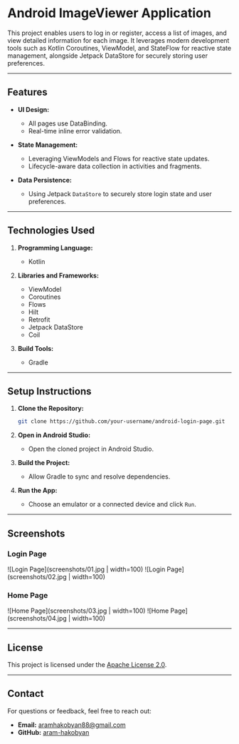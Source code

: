 # Android ImageViewer Application

This project enables users to log in or register, access a list of images, and view detailed information for each image. It leverages modern development tools such as Kotlin Coroutines, ViewModel, and StateFlow for reactive state management, alongside Jetpack DataStore for securely storing user preferences.

---

## Features

- **UI Design:**
  - All pages use DataBinding.
  - Real-time inline error validation.

- **State Management:**
  - Leveraging ViewModels and Flows for reactive state updates.
  - Lifecycle-aware data collection in activities and fragments.

- **Data Persistence:**
  - Using Jetpack `DataStore` to securely store login state and user preferences.

---

## Technologies Used

1. **Programming Language:**
   - Kotlin

2. **Libraries and Frameworks:**
   - ViewModel
   - Coroutines
   - Flows
   - Hilt
   - Retrofit
   - Jetpack DataStore
   - Coil

3. **Build Tools:**
   - Gradle

---

## Setup Instructions

1. **Clone the Repository:**
   ```bash
   git clone https://github.com/your-username/android-login-page.git
   ```

2. **Open in Android Studio:**
   - Open the cloned project in Android Studio.

3. **Build the Project:**
   - Allow Gradle to sync and resolve dependencies.

4. **Run the App:**
   - Choose an emulator or a connected device and click `Run`.

---

## Screenshots

### Login Page
![Login Page](screenshots/01.jpg | width=100)
![Login Page](screenshots/02.jpg | width=100)

### Home Page
![Home Page](screenshots/03.jpg | width=100)
![Home Page](screenshots/04.jpg | width=100)

---

## License

This project is licensed under the [Apache License 2.0](LICENSE).

---

## Contact

For questions or feedback, feel free to reach out:
- **Email:** aramhakobyan88@gmail.com
- **GitHub:** [aram-hakobyan](https://github.com/your-username)
